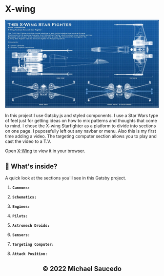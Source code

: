 # X-wing

<p align="center">
  <a href="">
    <img alt="Gatsby" src="./src/assets/images/blue1.jpg" />
  </a>
</p>

In this project I use Gatsby.js and styled components. I use a Star Wars type of feel just for getting ideas on how to mix patterns and thoughts that come to mind. I chose the X-wing Starfighter as a platform to divide into sections on one page. I puposefully left out any navbar or menu. Also this is my first time adding a video. The targeting computer section allows you to play and cast the video to a T.V.

Open [X-Wing](https://xwing-sauce.netlify.app/) to view it in your browser.

## 🧐 What's inside?

A quick look at the sections you'll see in this Gatsby project.

1.  **`Cannons:`**

2.  **`Schematics:`**

3.  **`Engines:`**

4.  **`Pilots:`**

5.  **`Astromech Droids:`**

6.  **`Sensors:`**

7.  **`Targeting Computer:`**

8.  **`Attack Position:`**

<h2 align="center">
  &copy; 2022 Michael Saucedo
</h2>
